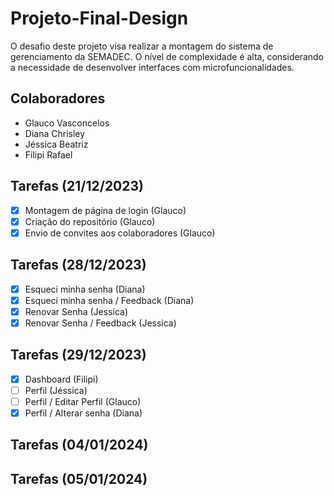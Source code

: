 # Projeto-Final-Design
O desafio deste projeto visa realizar a montagem do sistema de gerenciamento da SEMADEC. O nível de complexidade é alta, considerando a necessidade de desenvolver interfaces com microfuncionalidades.

## Colaboradores
- Glauco Vasconcelos
- Diana Chrisley
- Jéssica Beatriz
- Filipi Rafael

## Tarefas (21/12/2023)
- [x] Montagem de página de login (Glauco)
- [x] Criação do repositório (Glauco)
- [x] Envio de convites aos colaboradores (Glauco)

## Tarefas (28/12/2023)
- [x] Esqueci minha senha (Diana)
- [x] Esqueci minha senha / Feedback (Diana)
- [x] Renovar Senha (Jessica)
- [x] Renovar Senha / Feedback (Jessica)

## Tarefas (29/12/2023)
- [x] Dashboard (Filipi)
- [ ] Perfil (Jéssica)
- [ ] Perfil / Editar Perfil (Glauco)
- [x] Perfil / Alterar senha (Diana)

## Tarefas (04/01/2024)
## Tarefas (05/01/2024)
